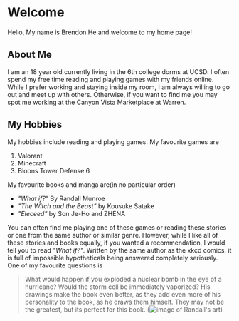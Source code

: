 # Welcome
Hello, My name is Brendon He and welcome to my home page!
## About Me
I am an 18 year old currently living in the 6th college dorms at UCSD. I often spend my free time reading and playing games with my friends online. While I prefer working and staying inside my room, I am always willing to go out and meet up with others. Otherwise, if you want to find me you may spot me working at the Canyon Vista Marketplace at Warren.

## My Hobbies
My hobbies include reading and playing games. 
    My favourite games are 
1. Valorant
2. Minecraft
3. Bloons Tower Defense 6

My favourite books and manga are(in no particular order)
- *"What if?"* By Randall Munroe
- *"The Witch and the Beast"* by Kousuke Satake
- *"Eleceed"* by Son Je-Ho and ZHENA

You can often find me playing one of these games or reading these stories or one from the same author or similar genre. However, while I like all of these stories and books equally, if you wanted a recommendation, I would tell you to read *"What if?"*. Written by the same author as the xkcd comics, it is full of impossible hypotheticals being answered completely seriously. One of my favourite questions is 
>What would happen if you exploded a nuclear bomb in the eye of a hurricane? Would the storm cell be immediately vaporized?
His drawings make the book even better, as they add even more of his personality to the book, as he draws them himself. They may not be the greatest, but its perfect for this book.
(![image of Randall's art](https://www.google.com/url?sa=i&url=https%3A%2F%2Fwww.wsj.com%2Farticles%2Fbook-review-what-if-by-randall-munroe-1411160673&psig=AOvVaw0Y4NKepWddDdaXNM-QBVWq&ust=1712655661307000&source=images&cd=vfe&opi=89978449&ved=0CBIQjRxqFwoTCNC04dKpsoUDFQAAAAAdAAAAABAT))

